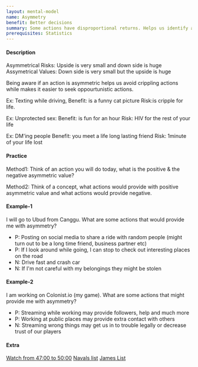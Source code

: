 ```yaml
---
layout: mental-model
name: Asymmetry
benefit: Better decisions
summary: Some actions have disproportional returns. Helps us identify actions with huge upside and limited downside.
prerequisites: Statistics
---
```


#### Description

Asymmetrical Risks: Upside is very small and down side is huge
Assymetrical Values: Down side is very small but the upside is huge

Being aware if an action is asymmetric helps us avoid crippling actions while makes it easier to seek oppourtunistic actions.

Ex: 
Texting while driving, 
Benefit: is a funny cat picture
Risk:is cripple for life.

Ex: 
Unprotected sex: 
Benefit: is fun for an hour
Risk: HIV for the rest of your life

Ex:
DM'ing people
Benefit: you meet a life long lasting friend
Risk: 1minute of your life lost

#### Practice

Method1: Think of an action you will do today, what is the positive & the negative asymmetric value?

Method2: Think of a concept, what actions would provide with positive asymmetric value and what actions would provide negative.

#### Example-1

I will go to Ubud from Canggu. What are some actions that would provide me with asymmetry? 

- P: Posting on social media to share a ride with random people (might turn out to be a long time friend, business partner etc) 
- P: If I look around while going, I can stop to check out interesting places on the road
- N: Drive fast and crash car
- N: If I'm not careful with my belongings they might be stolen

#### Example-2

I am working on Colonist.io (my game). What are some actions that might provide me with asymmetry? 


- P: Streaming while working may provide followers, help and much more
- P: Working at public places may provide extra contact with others
- N: Streaming wrong things may get us in to trouble legally or decrease trust of our players

#### Extra

[Watch from 47:00 to 50:00](https://youtu.be/m_56L8EGLIk?t=2857)
[Navals list](https://twitter.com/naval/status/1054984950192181248?lang=en)
[James List](https://twitter.com/jamesclear/status/1054835950059163649?lang=en)

